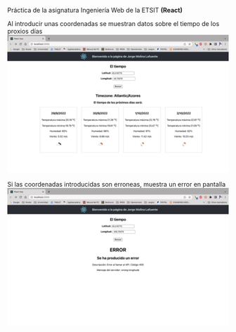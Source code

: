 Práctica de la asignatura Ingeniería Web de la ETSIT **(React)**


Al introducir unas coordenadas se muestran datos sobre el tiempo de los proxios días
![Image Text](https://github.com/jorgemolinal/P1-tiempo/blob/main/miscapturas/Captura%20de%20Pantalla%202022-09-29%20a%20las%2019.37.24.png)

Si las coordenadas introducidas son erroneas, muestra un error en pantalla
![Image Text](https://github.com/jorgemolinal/P1-tiempo/blob/main/miscapturas/Captura%20de%20Pantalla%202022-09-29%20a%20las%2019.36.17.png)
